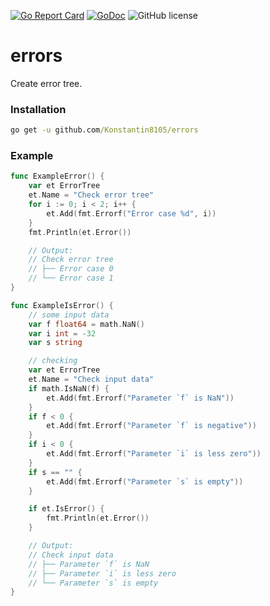 [![Go Report Card](https://goreportcard.com/badge/github.com/Konstantin8105/errors)](https://goreportcard.com/report/github.com/Konstantin8105/errors)
[![GoDoc](https://godoc.org/github.com/Konstantin8105/errors?status.svg)](https://godoc.org/github.com/Konstantin8105/errors)
![GitHub license](https://img.shields.io/badge/license-MIT-blue.svg)

# errors

Create error tree.

### Installation

```cmd
go get -u github.com/Konstantin8105/errors
```

### Example

```go
func ExampleError() {
	var et ErrorTree
	et.Name = "Check error tree"
	for i := 0; i < 2; i++ {
		et.Add(fmt.Errorf("Error case %d", i))
	}
	fmt.Println(et.Error())

	// Output:
	// Check error tree
	// ├── Error case 0
	// └── Error case 1
}
```

```go
func ExampleIsError() {
	// some input data
	var f float64 = math.NaN()
	var i int = -32
	var s string

	// checking
	var et ErrorTree
	et.Name = "Check input data"
	if math.IsNaN(f) {
		et.Add(fmt.Errorf("Parameter `f` is NaN"))
	}
	if f < 0 {
		et.Add(fmt.Errorf("Parameter `f` is negative"))
	}
	if i < 0 {
		et.Add(fmt.Errorf("Parameter `i` is less zero"))
	}
	if s == "" {
		et.Add(fmt.Errorf("Parameter `s` is empty"))
	}

	if et.IsError() {
		fmt.Println(et.Error())
	}

	// Output:
	// Check input data
	// ├── Parameter `f` is NaN
	// ├── Parameter `i` is less zero
	// └── Parameter `s` is empty
}
```
